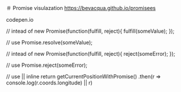 
＃ Promise visulazation
https://bevacqua.github.io/promisees

codepen.io

// intead of 
new Promise(function(fulfill, reject){
    fulfill(someValue);
});

// use
Promise.resolve(someValue);


// intead of 
new Promise(function(fulfill, reject){
    reject(someError);
});

// use
Promise.reject(someError);

// use || inline return
getCurrentPositionWithPromise()
    .then(r => console.log(r.coords.longitude) || r)